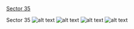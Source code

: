 [Sector 35](#sector35)

<a name = "sector35"></a>
Sector 35
![alt text](/images/NGTS-09_Sector_35/NGTS-09_Sector_35_a_TimeSeries.png)
![alt text](/images/NGTS-09_Sector_35/NGTS-09_Sector_35_b_FoldedLightCurve.png)
![alt text](/images/NGTS-09_Sector_35/NGTS-09_Sector_35_b_IndividualTransitsWithFit.png)
![alt text](/images/NGTS-09_Sector_35/NGTS-09_Sector_35_c_TimingResiduals.png)

